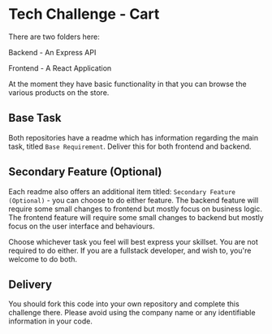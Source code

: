 # Tech Challenge - Cart

There are two folders here:

Backend - An Express API

Frontend - A React Application

At the moment they have basic functionality in that you can browse the various products on the store.

## Base Task
Both repositories have a readme which has information regarding the main task, titled `Base Requirement`. Deliver this for both frontend and backend.

## Secondary Feature (Optional)
Each readme also offers an additional item titled: `Secondary Feature (Optional)` - you can choose to do either feature. The backend feature will require some small changes to frontend but mostly focus on business logic. The frontend feature will require some small changes to backend but mostly focus on the user interface and behaviours. 

Choose whichever task you feel will best express your skillset. You are not required to do either. If you are a fullstack developer, and wish to, you're welcome to do both.

## Delivery 
You should fork this code into your own repository and complete this challenge there. Please avoid using the company name or any identifiable information in your code. 
